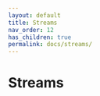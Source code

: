 ```yaml
---
layout: default
title: Streams
nav_order: 12
has_children: true
permalink: docs/streams/
---
```


# Streams
